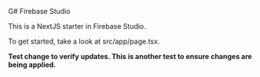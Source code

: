 G# Firebase Studio

This is a NextJS starter in Firebase Studio.

To get started, take a look at src/app/page.tsx.

**Test change to verify updates. This is another test to ensure changes are being applied.**
